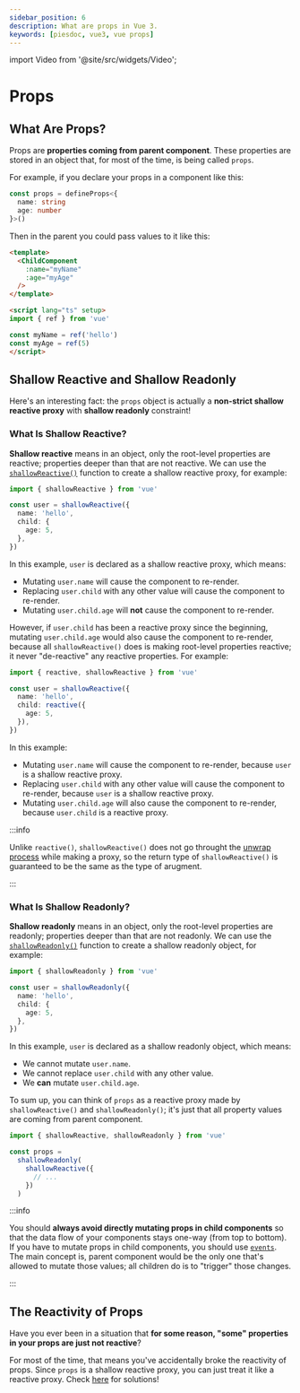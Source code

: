 ```yaml
---
sidebar_position: 6
description: What are props in Vue 3.
keywords: [piesdoc, vue3, vue props]
---
```


import Video from '@site/src/widgets/Video';

# Props

## What Are Props?

Props are **properties coming from parent component**. These properties are stored in an object that, for most of the time, is being called `props`.

For example, if you declare your props in a component like this:

```ts title="ChildComponent.vue" showLineNumbers
const props = defineProps<{
  name: string
  age: number
}>()
```

Then in the parent you could pass values to it like this:

```html title="ParentComponent.vue" showLineNumbers
<template>
  <ChildComponent
    :name="myName"
    :age="myAge"
  />
</template>

<script lang="ts" setup>
import { ref } from 'vue'

const myName = ref('hello')
const myAge = ref(5)
</script>
```

## Shallow Reactive and Shallow Readonly

Here's an interesting fact: the `props` object is actually a **non-strict shallow reactive proxy** with **shallow readonly** constraint!

### What Is Shallow Reactive?

**Shallow reactive** means in an object, only the root-level properties are reactive; properties deeper than that are not reactive. We can use the [`shallowReactive()`](https://vuejs.org/api/reactivity-advanced.html#shallowreactive) function to create a shallow reactive proxy, for example:

```ts showLineNumbers
import { shallowReactive } from 'vue'

const user = shallowReactive({
  name: 'hello',
  child: {
    age: 5,
  },
})
```

In this example, `user` is declared as a shallow reactive proxy, which means:

- Mutating `user.name` will cause the component to re-render.
- Replacing `user.child` with any other value will cause the component to re-render.
- Mutating `user.child.age` will **not** cause the component to re-render.

However, if `user.child` has been a reactive proxy since the beginning, mutating `user.child.age` would also cause the component to re-render, because all `shallowReactive()` does is making root-level properties reactive; it never "de-reactive" any reactive properties. For example:

```ts showLineNumbers
import { reactive, shallowReactive } from 'vue'

const user = shallowReactive({
  name: 'hello',
  child: reactive({
    age: 5,
  }),
})
```

In this example:

- Mutating `user.name` will cause the component to re-render, because `user` is a shallow reactive proxy.
- Replacing `user.child` with any other value will cause the component to re-render, because `user` is a shallow reactive proxy.
- Mutating `user.child.age` will also cause the component to re-render, because `user.child` is a reactive proxy.

:::info

Unlike `reactive()`, `shallowReactive()` does not go throught the [unwrap process](./unwrap-nested-ref) while making a proxy, so the return type of `shallowReactive()` is guaranteed to be the same as the type of arugment.

:::

### What Is Shallow Readonly?

**Shallow readonly** means in an object, only the root-level properties are readonly; properties deeper than that are not readonly. We can use the [`shallowReadonly()`](https://vuejs.org/api/reactivity-advanced.html#shallowreadonly) function to create a shallow readonly object, for example:

```ts showLineNumbers
import { shallowReadonly } from 'vue'

const user = shallowReadonly({
  name: 'hello',
  child: {
    age: 5,
  },
})
```

In this example, `user` is declared as a shallow readonly object, which means:

- We cannot mutate `user.name`.
- We cannot replace `user.child` with any other value.
- We **can** mutate `user.child.age`.

To sum up, you can think of `props` as a reactive proxy made by `shallowReactive()` and `shallowReadonly()`; it's just that all property values are coming from parent component.

```ts showLineNumbers
import { shallowReactive, shallowReadonly } from 'vue'

const props =
  shallowReadonly(
    shallowReactive({
      // ...
    })
  )
```

:::info

You should **always avoid directly mutating props in child components** so that the data flow of your components stays one-way (from top to bottom). If you have to mutate props in child components, you should use [`events`](https://vuejs.org/guide/components/events.html#component-events). The main concept is, parent component would be the only one that's allowed to mutate those values; all children do is to "trigger" those changes.

:::

## The Reactivity of Props

Have you ever been in a situation that **for some reason, "some" properties in your props are just not reactive**?

For most of the time, that means you've accidentally broke the reactivity of props. Since `props` is a shallow reactive proxy, you can just treat it like a reactive proxy. Check [here](./reactive#the-reactivity-of-reactive-proxy) for solutions!
